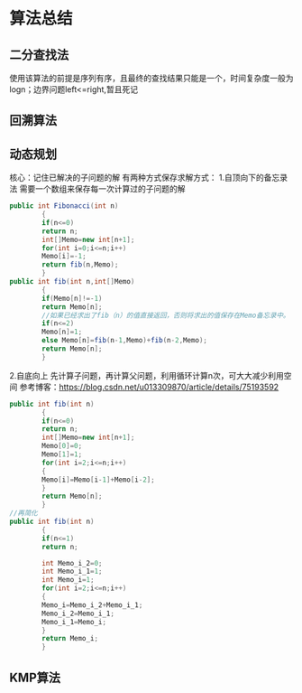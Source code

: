 # 算法总结

## 二分查找法

使用该算法的前提是序列有序，且最终的查找结果只能是一个，时间复杂度一般为logn；边界问题left<=right,暂且死记

## 回溯算法

## 动态规划

核心：记住已解决的子问题的解 有两种方式保存求解方式： 1.自顶向下的备忘录法 需要一个数组来保存每一次计算过的子问题的解

```java
public int Fibonacci(int n)
        {
        if(n<=0)
        return n;
        int[]Memo=new int[n+1];
        for(int i=0;i<=n;i++)
        Memo[i]=-1;
        return fib(n,Memo);
        }
public int fib(int n,int[]Memo)
        {
        if(Memo[n]!=-1)
        return Memo[n];
        //如果已经求出了fib（n）的值直接返回，否则将求出的值保存在Memo备忘录中。				
        if(n<=2)
        Memo[n]=1;
        else Memo[n]=fib(n-1,Memo)+fib(n-2,Memo);
        return Memo[n];
        }
```

2.自底向上 先计算子问题，再计算父问题，利用循环计算n次，可大大减少利用空间 参考博客：https://blog.csdn.net/u013309870/article/details/75193592

```java
public int fib(int n)
        {
        if(n<=0)
        return n;
        int[]Memo=new int[n+1];
        Memo[0]=0;
        Memo[1]=1;
        for(int i=2;i<=n;i++)
        {
        Memo[i]=Memo[i-1]+Memo[i-2];
        }
        return Memo[n];
        }
//再简化        
public int fib(int n)
        {
        if(n<=1)
        return n;

        int Memo_i_2=0;
        int Memo_i_1=1;
        int Memo_i=1;
        for(int i=2;i<=n;i++)
        {
        Memo_i=Memo_i_2+Memo_i_1;
        Memo_i_2=Memo_i_1;
        Memo_i_1=Memo_i;
        }
        return Memo_i;
        }
```
## KMP算法